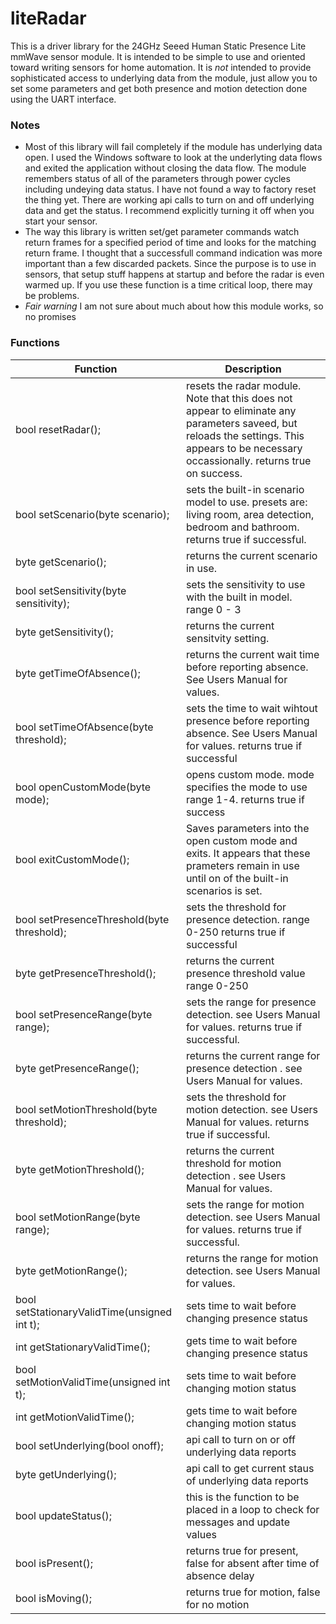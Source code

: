 # liteRadar

This is a driver library for the 24GHz Seeed Human Static Presence Lite mmWave sensor module. It is intended to be simple to use and oriented toward writing sensors for home automation. It is <em>not</em> intended to provide sophisticated access to underlying data from the module, just allow you to set some parameters and get both presence and motion detection done using the UART interface.


### Notes

- Most of this library will fail completely if the module has underlying data open. I used the Windows software to look at the underlyting data flows and exited the application without closing the data flow. The module remembers status of all of the parameters through power cycles including undeying data status. I have not found a way to factory reset the thing yet. There are working api calls to turn on and off underlying data and get the status. I recommend explicitly turning it off when you start your sensor.
- The way this library is written set/get parameter commands watch return frames for a specified period of time and looks for the matching return frame. I thought that a successfull command indication was more important than a few discarded packets. Since the purpose is to use in sensors, that setup stuff happens at startup and before the radar is even warmed up. If you use these function is a time critical loop, there may be problems.
- *Fair warning* I am not sure about much about how this module works, so no promises



### Functions

| **Function** | **Description** |
| -------------------------------- | -------------|
| bool resetRadar(); | resets the radar module. Note that this does not appear to eliminate any parameters saveed, but reloads the settings. This appears to be necessary occassionally. returns true on success. |
| bool setScenario(byte scenario); | sets the built-in scenario model to use. presets are: living room, area detection, bedroom and bathroom. returns true if successful. |
| byte getScenario(); | returns the current scenario in use. |
| bool setSensitivity(byte sensitivity); | sets the sensitivity to use with the built in model. range 0 - 3 |
| byte getSensitivity(); | returns the current sensitvity setting. |
| byte getTimeOfAbsence(); | returns the current wait time before reporting absence. See Users Manual for values. |
| bool setTimeOfAbsence(byte threshold); | sets the time to wait wihtout presence before reporting absence. See Users Manual for values. returns true if successful |
| bool openCustomMode(byte mode); | opens custom mode. mode specifies the mode to use range 1-4. returns true if success |
| bool exitCustomMode(); | Saves parameters into the open custom mode and exits. It appears that these prameters remain in use until on of the built-in scenarios is set. |
| bool setPresenceThreshold(byte threshold); | sets the threshold for presence detection. range 0-250 returns true if successful |
| byte getPresenceThreshold(); | returns the current presence threshold value range 0-250  |
| bool setPresenceRange(byte range); | sets the range for presence detection. see Users Manual for values. returns true if successful. |
| byte getPresenceRange(); | returns the current range for presence detection . see Users Manual for values. |
| bool setMotionThreshold(byte threshold); | sets the threshold for motion detection. see Users Manual for values. returns true if successful. |
| byte getMotionThreshold(); | returns the current threshold for motion detection . see Users Manual for values. |
| bool setMotionRange(byte range); | sets the range for motion detection. see Users Manual for values. returns true if successful. |
| byte getMotionRange(); | returns the range for motion detection. see Users Manual for values. |
|bool setStationaryValidTime(unsigned int t); | sets time to wait before changing presence status |
|int getStationaryValidTime(); | gets time to wait before changing presence status |
|bool setMotionValidTime(unsigned int t); | sets time to wait before changing motion status |
|int getMotionValidTime(); | gets time to wait before changing motion status |
|bool setUnderlying(bool onoff); | api call to turn on or off underlying data reports |
|byte getUnderlying(); | api call to get current staus of underlying data reports|
| bool updateStatus(); | this is the function to be placed in a loop to check for messages and update values |
| bool isPresent(); | returns true for present, false for absent after time of absence delay |
| bool isMoving(); | returns true for motion, false for no motion |

